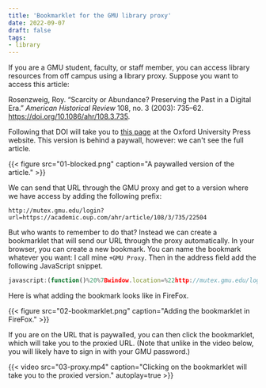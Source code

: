 ```yaml
---
title: 'Bookmarklet for the GMU library proxy'
date: 2022-09-07
draft: false
tags:
- library
---
```


If you are a GMU student, faculty, or staff member, you can access library resources from off campus using a library proxy. Suppose you want to access this article:

Rosenzweig, Roy. “Scarcity or Abundance? Preserving the Past in a Digital Era.” _American Historical Review_ 108, no. 3 (2003): 735–62. <https://doi.org/10.1086/ahr/108.3.735>.

Following that DOI will take you to [this page](https://academic.oup.com/ahr/article/108/3/735/22504) at the Oxford University Press website. This version is behind a paywall, however: we can't see the full article.

{{< figure src="01-blocked.png" caption="A paywalled version of the article." >}}

<!--more-->

We can send that URL through the GMU proxy and get to a version where we have access by adding the following prefix:

```
http://mutex.gmu.edu/login?url=https://academic.oup.com/ahr/article/108/3/735/22504
```

But who wants to remember to do that? Instead we can create a bookmarklet that will send our URL through the proxy automatically. In your browser, you can create a new bookmark. You can name the bookmark whatever you want: I call mine `+GMU Proxy`. Then in the address field add the following JavaScript snippet.

```js
javascript:(function()%20%7Bwindow.location=%22http://mutex.gmu.edu/login?url=%22%20+%20window.location.toString();%7D)()
```

Here is what adding the bookmark looks like in FireFox.

{{< figure src="02-bookmarklet.png" caption="Adding the bookmarklet in FireFox." >}}

If you are on the URL that is paywalled, you can then click the bookmarklet, which will take you to the proxied URL. (Note that unlike in the video below, you will likely have to sign in with your GMU password.)

{{< video src="03-proxy.mp4" caption="Clicking on the bookmarklet will take you to the proxied version." autoplay=true >}}
